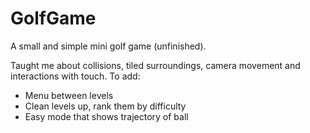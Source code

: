 # GolfGame
A small and simple mini golf game (unfinished).

Taught me about collisions, tiled surroundings, camera movement and interactions with touch.
To add:
 - Menu between levels
 - Clean levels up, rank them by difficulty
 - Easy mode that shows trajectory of ball
